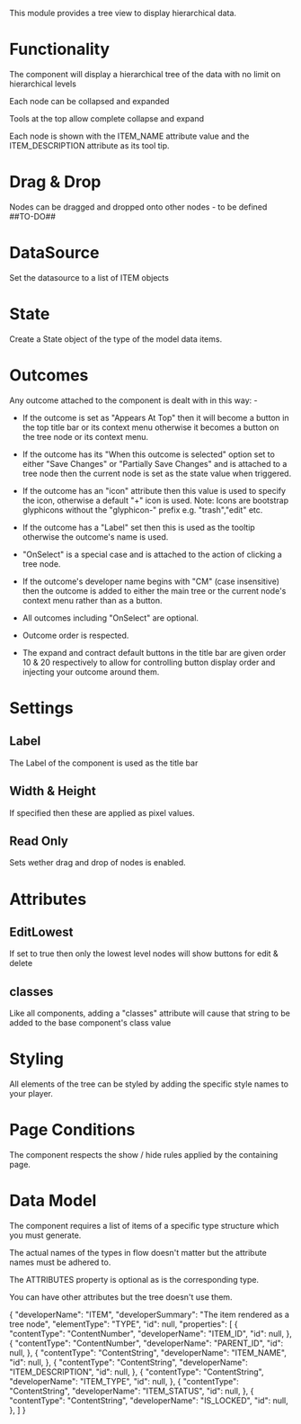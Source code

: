 This module provides a tree view to display hierarchical data.

# Functionality

The component will display a hierarchical tree of the data with no limit on hierarchical levels

Each node can be collapsed and expanded

Tools at the top allow complete collapse and expand

Each node is shown with the ITEM_NAME attribute value and the ITEM_DESCRIPTION attribute as its tool tip.


# Drag & Drop

Nodes can be dragged and dropped onto other nodes - to be defined ##TO-DO##

# DataSource

Set the datasource to a list of ITEM objects


# State

Create a State object of the type of the model data items.


# Outcomes

Any outcome attached to the component is dealt with in this way: -

* If the outcome is set as "Appears At Top" then it will become a button in the top title bar or its context menu otherwise it becomes a button on the tree node or its context menu.

* If the outcome has its "When this outcome is selected" option set to either "Save Changes" or "Partially Save Changes" and is attached 
to a tree node then the current node is set as the state value when triggered.

* If the outcome has an "icon" attribute then this value is used to specify the icon, otherwise a default "+" icon is used.  Note: Icons are 
bootstrap glyphicons without the "glyphicon-" prefix e.g. "trash","edit" etc.

* If the outcome has a "Label" set then this is used as the tooltip otherwise the outcome's name is used.

* "OnSelect" is a special case and is attached to the action of clicking a tree node.

* If the outcome's developer name begins with "CM" (case insensitive) then the outcome is added to either the main tree or the current node's context menu rather than as a button.

* All outcomes including "OnSelect" are optional.

* Outcome order is respected.  

* The expand and contract default buttons in the title bar are given order 10 & 20 respectively to allow for controlling button display order and injecting your outcome around them.



# Settings

## Label

The Label of the component is used as the title bar

## Width & Height

If specified then these are applied as pixel values.

## Read Only

Sets wether drag and drop of nodes is enabled.



# Attributes

## EditLowest

If set to true then only the lowest level nodes will show buttons for edit & delete

## classes

Like all components, adding a "classes" attribute will cause that string to be added to the base component's class value


# Styling

All elements of the tree can be styled by adding the specific style names to your player.


# Page Conditions

The component respects the show / hide rules applied by the containing page.


# Data Model

The component requires a list of items of a specific type structure which you must generate.

The actual names of the types in flow doesn't matter but the attribute names must be adhered to.

The ATTRIBUTES property is optional as is the corresponding type.

You can have other attributes but the tree doesn't use them.

{
    "developerName": "ITEM",
    "developerSummary": "The item rendered as a tree node",
    "elementType": "TYPE",
    "id": null,
    "properties": [
        {
            "contentType": "ContentNumber",
            "developerName": "ITEM_ID",
            "id": null,
        },
        {
            "contentType": "ContentNumber",
            "developerName": "PARENT_ID",
            "id": null,
        },
        {
            "contentType": "ContentString",
            "developerName": "ITEM_NAME",
            "id": null,
        },
        {
            "contentType": "ContentString",
            "developerName": "ITEM_DESCRIPTION",
            "id": null,
        },
        {
            "contentType": "ContentString",
            "developerName": "ITEM_TYPE",
            "id": null,
        },
        {
            "contentType": "ContentString",
            "developerName": "ITEM_STATUS",
            "id": null,
        },
        {
            "contentType": "ContentString",
            "developerName": "IS_LOCKED",
            "id": null,
        },
    ]
}